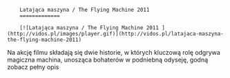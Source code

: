 
        Latająca maszyna / The Flying Machine 2011 
        =============
        
        [![Latająca maszyna / The Flying Machine 2011 ](http://vidos.pl/images/player.gif)](http://vidos.pl/latajaca-maszyna-the-flying-machine-2011)
        
        
 Na akcję filmu składają się dwie historie, w których kluczową rolę odgrywa magiczna machina, unosząca bohaterów w podniebną odyseję, godną zobacz pełny opis
    